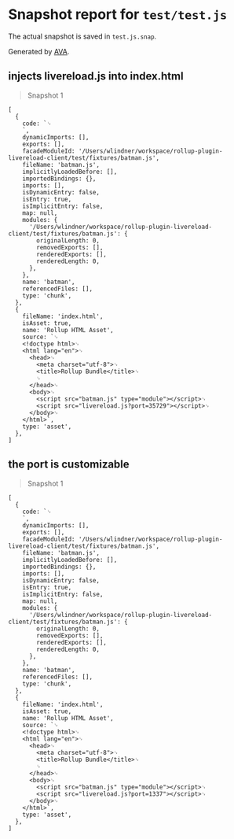 # Snapshot report for `test/test.js`

The actual snapshot is saved in `test.js.snap`.

Generated by [AVA](https://avajs.dev).

## injects livereload.js into index.html

> Snapshot 1

    [
      {
        code: `␊
        `,
        dynamicImports: [],
        exports: [],
        facadeModuleId: '/Users/wlindner/workspace/rollup-plugin-livereload-client/test/fixtures/batman.js',
        fileName: 'batman.js',
        implicitlyLoadedBefore: [],
        importedBindings: {},
        imports: [],
        isDynamicEntry: false,
        isEntry: true,
        isImplicitEntry: false,
        map: null,
        modules: {
          '/Users/wlindner/workspace/rollup-plugin-livereload-client/test/fixtures/batman.js': {
            originalLength: 0,
            removedExports: [],
            renderedExports: [],
            renderedLength: 0,
          },
        },
        name: 'batman',
        referencedFiles: [],
        type: 'chunk',
      },
      {
        fileName: 'index.html',
        isAsset: true,
        name: 'Rollup HTML Asset',
        source: `␊
        <!doctype html>␊
        <html lang="en">␊
          <head>␊
            <meta charset="utf-8">␊
            <title>Rollup Bundle</title>␊
            ␊
          </head>␊
          <body>␊
            <script src="batman.js" type="module"></script>␊
            <script src="livereload.js?port=35729"></script>␊
          </body>␊
        </html>`,
        type: 'asset',
      },
    ]

## the port is customizable

> Snapshot 1

    [
      {
        code: `␊
        `,
        dynamicImports: [],
        exports: [],
        facadeModuleId: '/Users/wlindner/workspace/rollup-plugin-livereload-client/test/fixtures/batman.js',
        fileName: 'batman.js',
        implicitlyLoadedBefore: [],
        importedBindings: {},
        imports: [],
        isDynamicEntry: false,
        isEntry: true,
        isImplicitEntry: false,
        map: null,
        modules: {
          '/Users/wlindner/workspace/rollup-plugin-livereload-client/test/fixtures/batman.js': {
            originalLength: 0,
            removedExports: [],
            renderedExports: [],
            renderedLength: 0,
          },
        },
        name: 'batman',
        referencedFiles: [],
        type: 'chunk',
      },
      {
        fileName: 'index.html',
        isAsset: true,
        name: 'Rollup HTML Asset',
        source: `␊
        <!doctype html>␊
        <html lang="en">␊
          <head>␊
            <meta charset="utf-8">␊
            <title>Rollup Bundle</title>␊
            ␊
          </head>␊
          <body>␊
            <script src="batman.js" type="module"></script>␊
            <script src="livereload.js?port=1337"></script>␊
          </body>␊
        </html>`,
        type: 'asset',
      },
    ]
